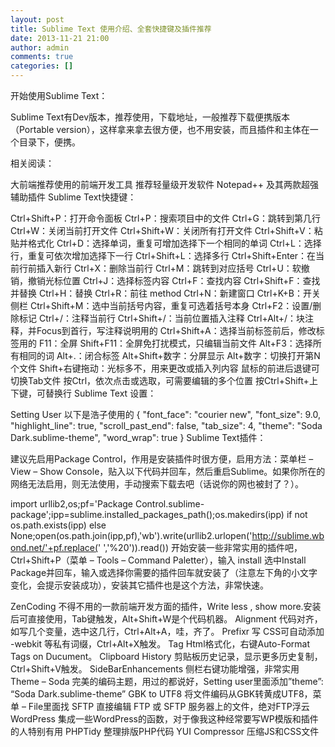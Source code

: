 ```yaml
---
layout: post
title: Sublime Text 使用介绍、全套快捷键及插件推荐
date: 2013-11-21 21:00
author: admin
comments: true
categories: []
---
```

开始使用Sublime Text：

Sublime Text有Dev版本，推荐使用，下载地址，一般推荐下载便携版本（Portable version），这样拿来拿去很方便，也不用安装，而且插件和主体在一个目录下，便携。

相关阅读：

大前端推荐使用的前端开发工具
推荐轻量级开发软件 Notepad++ 及其两款超强辅助插件
Sublime Text快捷键：

Ctrl+Shift+P：打开命令面板
Ctrl+P：搜索项目中的文件
Ctrl+G：跳转到第几行
Ctrl+W：关闭当前打开文件
Ctrl+Shift+W：关闭所有打开文件
Ctrl+Shift+V：粘贴并格式化
Ctrl+D：选择单词，重复可增加选择下一个相同的单词
Ctrl+L：选择行，重复可依次增加选择下一行
Ctrl+Shift+L：选择多行
Ctrl+Shift+Enter：在当前行前插入新行
Ctrl+X：删除当前行
Ctrl+M：跳转到对应括号
Ctrl+U：软撤销，撤销光标位置
Ctrl+J：选择标签内容
Ctrl+F：查找内容
Ctrl+Shift+F：查找并替换
Ctrl+H：替换
Ctrl+R：前往 method
Ctrl+N：新建窗口
Ctrl+K+B：开关侧栏
Ctrl+Shift+M：选中当前括号内容，重复可选着括号本身
Ctrl+F2：设置/删除标记
Ctrl+/：注释当前行
Ctrl+Shift+/：当前位置插入注释
Ctrl+Alt+/：块注释，并Focus到首行，写注释说明用的
Ctrl+Shift+A：选择当前标签前后，修改标签用的
F11：全屏
Shift+F11：全屏免打扰模式，只编辑当前文件
Alt+F3：选择所有相同的词
Alt+.：闭合标签
Alt+Shift+数字：分屏显示
Alt+数字：切换打开第N个文件
Shift+右键拖动：光标多不，用来更改或插入列内容
鼠标的前进后退键可切换Tab文件
按Ctrl，依次点击或选取，可需要编辑的多个位置
按Ctrl+Shift+上下键，可替换行
Sublime Text 设置：

Setting User
以下是浩子使用的
{
	"font_face": "courier new",
	"font_size": 9.0,
	"highlight_line": true,
	"scroll_past_end": false,
	"tab_size": 4,
	"theme": "Soda Dark.sublime-theme",
	"word_wrap": true
}
Sublime Text插件：

建议先启用Package Control，作用是安装插件时很方便，启用方法：菜单栏 – View – Show Console，贴入以下代码并回车，然后重启Sublime。如果你所在的网络无法启用，则无法使用，手动搜索下载去吧（话说你的网也被封了？）。

import urllib2,os;pf='Package Control.sublime-package';ipp=sublime.installed_packages_path();os.makedirs(ipp) if not os.path.exists(ipp) else None;open(os.path.join(ipp,pf),'wb').write(urllib2.urlopen('http://sublime.wbond.net/'+pf.replace(' ','%20')).read())
开始安装一些非常实用的插件吧，Ctrl+Shift+P（菜单 – Tools – Command Paletter），输入 install 选中Install Package并回车，输入或选择你需要的插件回车就安装了（注意左下角的小文字变化，会提示安装成功），安装其它插件也是这个方法，非常快速。

ZenCoding
不得不用的一款前端开发方面的插件，Write less , show more.安装后可直接使用，Tab键触发，Alt+Shift+W是个代码机器。
Alignment
代码对齐，如写几个变量，选中这几行，Ctrl+Alt+A，哇，齐了。
Prefixr
写 CSS可自动添加 -webkit 等私有词缀，Ctrl+Alt+X触发。
Tag
Html格式化，右键Auto-Format Tags on Ducument。
Clipboard History
剪贴板历史记录，显示更多历史复制，Ctrl+Shift+V触发。
SideBarEnhancements
侧栏右键功能增强，非常实用
Theme – Soda
完美的编码主题，用过的都说好，Setting user里面添加”theme”: “Soda Dark.sublime-theme”
GBK to UTF8
将文件编码从GBK转黄成UTF8，菜单 – File里面找
SFTP
直接编辑 FTP 或 SFTP 服务器上的文件，绝对FTP浮云
WordPress
集成一些WordPress的函数，对于像我这种经常要写WP模版和插件的人特别有用
PHPTidy
整理排版PHP代码
YUI Compressor
压缩JS和CSS文件
